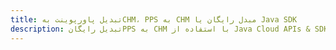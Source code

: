 ---title: تبدیل پاورپوینت بهCHM، PPS به CHM مبدل رایگان یا Java SDKdescription: تبدیل رایگانPPS به CHM با استفاده از Java Cloud APIs & SDK. همچنین اسناد Microsoft PowerPoint را در Cloud ایجاد، ویرایش و رندر کنید.---